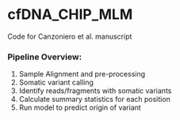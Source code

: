 # cfDNA_CHIP_MLM
Code for Canzoniero et al. manuscript 

### Pipeline Overview:
1. Sample Alignment and pre-processing 
2. Somatic variant calling
3. Identify reads/fragments with somatic variants
4. Calculate summary statistics for each position
5. Run model to predict origin of variant 

